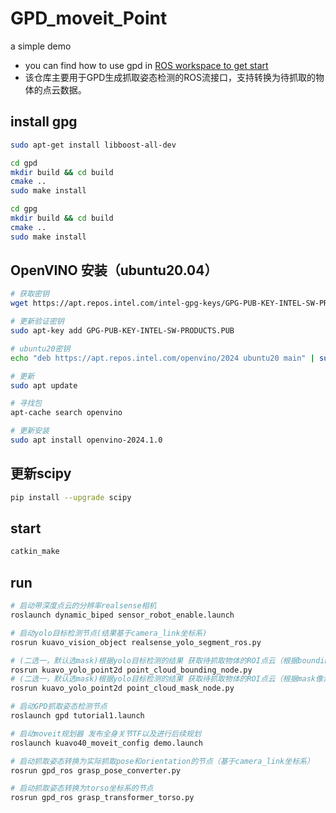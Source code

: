 # GPD_moveit_Point
a simple demo

* you can find how to use gpd in [ROS workspace to get start](https://blog.csdn.net/Eeko_x/article/details/104835154)
* 该仓库主要用于GPD生成抓取姿态检测的ROS流接口，支持转换为待抓取的物体的点云数据。

## install gpg 
```bash
sudo apt-get install libboost-all-dev

cd gpd
mkdir build && cd build
cmake ..
sudo make install

cd gpg
mkdir build && cd build
cmake ..
sudo make install
```
## OpenVINO 安装（ubuntu20.04）
```bash
# 获取密钥
wget https://apt.repos.intel.com/intel-gpg-keys/GPG-PUB-KEY-INTEL-SW-PRODUCTS.PUB

# 更新验证密钥
sudo apt-key add GPG-PUB-KEY-INTEL-SW-PRODUCTS.PUB

# ubuntu20密钥
echo "deb https://apt.repos.intel.com/openvino/2024 ubuntu20 main" | sudo tee /etc/apt/sources.list.d/intel-openvino-2024.list

# 更新
sudo apt update

# 寻找包
apt-cache search openvino

# 更新安装
sudo apt install openvino-2024.1.0
```
## 更新scipy
```bash
pip install --upgrade scipy
```

## start
```bash
catkin_make
```

## run
```bash
# 启动带深度点云的分辨率realsense相机
roslaunch dynamic_biped sensor_robot_enable.launch

# 启动yolo目标检测节点(结果基于camera_link坐标系)
rosrun kuavo_vision_object realsense_yolo_segment_ros.py 

# (二选一，默认选mask)根据yolo目标检测的结果 获取待抓取物体的ROI点云（根据boundingbox 推理结果取待抓取的点云）
rosrun kuavo_yolo_point2d point_cloud_bounding_node.py
# (二选一，默认选mask)根据yolo目标检测的结果 获取待抓取物体的ROI点云（根据mask像素值范围 推理结果取待抓取的点云）
rosrun kuavo_yolo_point2d point_cloud_mask_node.py

# 启动GPD抓取姿态检测节点
roslaunch gpd tutorial1.launch

# 启动moveit规划器 发布全身关节TF以及进行后续规划
roslaunch kuavo40_moveit_config demo.launch

# 启动抓取姿态转换为实际抓取pose和orientation的节点（基于camera_link坐标系）
rosrun gpd_ros grasp_pose_converter.py

# 启动抓取姿态转换为torso坐标系的节点
rosrun gpd_ros grasp_transformer_torso.py
```
